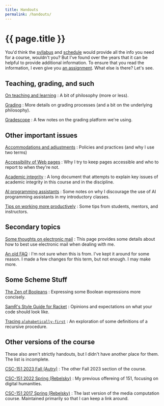 ```yaml
---
title: Handouts
permalink: /handouts/
---
```

# {{ page.title }}

You'd think the [syllabus](../syllabus) and [schedule](../schedule)
would provide all the info you need for a course, wouldn't you?  But
I've found over the years that it can be helpful to provide additional
information.  To ensure that you read the information, I even give you
[an assignment](../assignments/survey).  What else is there?  Let's see.

## Teaching, grading, and such

[On teaching and learning](teaching)
  : A bit of philosophy (more or less).

[Grading](grading)
  : More details on grading processes (and a bit on the underlying philosophy).

[Gradescope](gradescope)
  : A few notes on the grading platform we're using.

## Other important issues

[Accommodations and adjustments](accommodations)
  : Policies and practices (and why I use two terms)

[Accessibility of Web pages](accessibility)
  : Why I try to keep pages accessible and who to report to when they're not.

[Academic integrity](academic-integrity)
  : A long document that attempts to explain key issues of academic integrity in this course and in the discipline.

[AI programming assistants](ai)
  : Some notes on why I discourage the use of AI programming assistants in my introductory classes.

[Tips on working more productively](working-tips)
  : Some tips from students, mentors, and instructors.

## Secondary topics

[Some thoughts on electronic mail](email)
  : This page provides some details about how to best use electronic mail when dealing with me.

[An old FAQ](faq)
  : I'm not sure when this is from.  I've kept it around for some reason.  I made a few changes for this term, but not enough.  I may make more.

## Some Scheme Stuff

[The Zen of Booleans](zen-of-booleans)
  : Expressing some Boolean expressions more concisely.

[SamR's Style Guide for Racket](style-guide)
  : Opinions and expectations on what your code should look like.

[Tracing `alphabetically-first`](tracing-alphabetically-first)
  : An exploration of some definitions of a recursive procedure.

## Other versions of the course

These also aren't strictly handouts, but I didn't have another place for them.
The list is incomplete.

[CSC-151 2023 Fall (Autry)](https://csc151.cs.grinnell.edu)
  : The other Fall 2023 section of the course.

[CSC-151 2022 Spring (Rebelsky)](https://rebelsky.cs.grinnell.edu/Courses/CSC151/2022Sp)
  : My previous offereing of 151, focusing on digital humanities.

[CSC-151 2017 Spring (Rebelsky)](https://rebelsky.cs.grinnell.edu/Courses/CSC151/2017S)
  : The last version of the media computation course.  Maintained primarily so that I can keep a link around.
